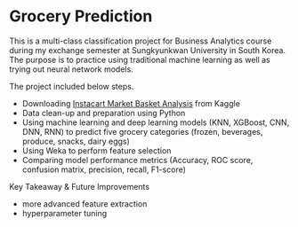 # Grocery Prediction
This is a multi-class classification project for Business Analytics course during my exchange semester at Sungkyunkwan University in South Korea. The purpose is to practice using traditional machine learning as well as trying out neural network models.

The project included below steps.
- Downloading <a href="https://www.kaggle.com/c/instacart-market-basket-analysis" target="_blank">Instacart Market Basket Analysis</a> from Kaggle
- Data clean-up and preparation using Python
- Using machine learning and deep learning models (KNN, XGBoost, CNN, DNN, RNN) to predict five grocery categories (frozen, beverages, produce, snacks, dairy eggs)
- Using Weka to perform feature selection
- Comparing model performance metrics (Accuracy, ROC score, confusion matrix, precision, recall, F1-score)

Key Takeaway & Future Improvements
- more advanced feature extraction
- hyperparameter tuning
